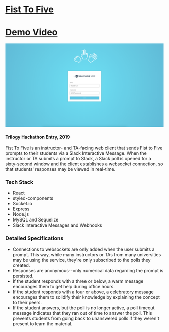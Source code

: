 # [Fist To Five](https://trilogy-fist-to-five.herokuapp.com/)

# [Demo Video](https://drive.google.com/file/d/1bZw9BzNaH0-o9Dqv8Vci1POLkWAYQjZU/view)

![LoginPage](./client/src/assets/login_page.png)

#### Trilogy Hackathon Entry, 2019

Fist To Five is an instructor- and TA-facing web client that sends Fist to Five prompts to their students via a Slack Interactive Message. When the instructor or TA submits a prompt to Slack, a Slack poll is opened for a sixty-second window and the client establishes a websocket connection, so that students' responses may be viewed in real-time.

### Tech Stack
* React
* styled-components
* Socket.io
* Express
* Node.js
* MySQL and Sequelize
* Slack Interactive Messages and Webhooks

### Detailed Specifications
* Connections to websockets are only added when the user submits a prompt. This way, while many instructors or TAs from many universities may be using the service, they're only subscribed to the polls they created.
* Responses are anonymous--only numerical data regarding the prompt is persisted.
* If the student responds with a three or below, a warm message encourages them to get help during office hours.
* If the student responds with a four or above, a celebratory message encourages them to solidify their knowledge by explaining the concept to their peers.
* If the student answers, but the poll is no longer active, a poll timeout message indicates that they ran out of time to answer the poll. This prevents students from going back to unanswered polls if they weren't present to learn the material.